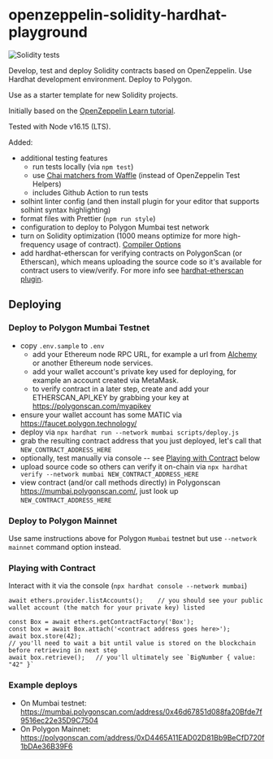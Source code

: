 # openzeppelin-solidity-hardhat-playground

![Solidity tests](https://github.com/briangershon/openzeppelin-solidity-hardhat-playground/actions/workflows/continuous-integration.yaml/badge.svg)

Develop, test and deploy Solidity contracts based on OpenZeppelin. Use Hardhat development environment. Deploy to Polygon.

Use as a starter template for new Solidity projects.

Initially based on the [OpenZeppelin Learn tutorial](https://docs.openzeppelin.com/learn/).

Tested with Node v16.15 (LTS).

Added:

-   additional testing features
    -   run tests locally (via `npm test`)
    -   use [Chai matchers from Waffle](https://ethereum-waffle.readthedocs.io/en/latest/matchers.html) (instead of OpenZeppelin Test Helpers)
    -   includes Github Action to run tests
-   solhint linter config (and then install plugin for your editor that supports solhint syntax highlighting)
-   format files with Prettier (`npm run style`)
-   configuration to deploy to Polygon Mumbai test network
-   turn on Solidity optimization (1000 means optimize for more high-frequency usage of contract). [Compiler Options](https://docs.soliditylang.org/en/v0.7.2/using-the-compiler.html#input-description)
-   add hardhat-etherscan for verifying contracts on PolygonScan (or Etherscan), which means uploading the source code so it's available for contract users to view/verify. For more info see [hardhat-etherscan plugin](https://hardhat.org/plugins/nomiclabs-hardhat-etherscan.html).

## Deploying

### Deploy to Polygon Mumbai Testnet

-   copy `.env.sample` to `.env`
    -   add your Ethereum node RPC URL, for example a url from [Alchemy](https://www.alchemy.com/) or another Ethereum node services.
    -   add your wallet account's private key used for deploying, for example an account created via MetaMask.
    -   to verify contract in a later step, create and add your ETHERSCAN_API_KEY by grabbing your key at <https://polygonscan.com/myapikey>
-   ensure your wallet account has some MATIC via <https://faucet.polygon.technology/>
-   deploy via `npx hardhat run --network mumbai scripts/deploy.js`
-   grab the resulting contract address that you just deployed, let's call that `NEW_CONTRACT_ADDRESS_HERE`
-   optionally, test manually via console -- see [Playing with Contract](#playing-with-contract) below
-   upload source code so others can verify it on-chain via `npx hardhat verify --network mumbai NEW_CONTRACT_ADDRESS_HERE`
-   view contract (and/or call methods directly) in Polygonscan <https://mumbai.polygonscan.com/>, just look up `NEW_CONTRACT_ADDRESS_HERE`

### Deploy to Polygon Mainnet

Use same instructions above for Polygon `Mumbai` testnet but use `--network mainnet` command option instead.

<a id="playing-with-contract"></a>

### Playing with Contract

Interact with it via the console (`npx hardhat console --network mumbai`)

```
await ethers.provider.listAccounts();    // you should see your public wallet account (the match for your private key) listed

const Box = await ethers.getContractFactory('Box');
const box = await Box.attach('<contract address goes here>');
await box.store(42);
// you'll need to wait a bit until value is stored on the blockchain before retrieving in next step
await box.retrieve();   // you'll ultimately see `BigNumber { value: "42" }`
```

### Example deploys

-   On Mumbai testnet: https://mumbai.polygonscan.com/address/0x46d67851d088fa20Bfde7f9516ec22e35D9C7504
-   On Polygon Mainnet: https://polygonscan.com/address/0xD4465A11EAD02D81Bb9BeCfD720f1bDAe36B39F6
